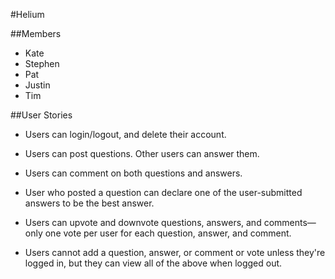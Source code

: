 #Helium

##Members

* Kate
* Stephen
* Pat
* Justin
* Tim

##User Stories

* Users can login/logout, and delete their account.

* Users can post questions. Other users can answer them.

* Users can comment on both questions and answers. 

* User who posted a question can declare one of the user-submitted answers to be the best answer.

* Users can upvote and downvote questions, answers, and comments—only one vote per user for each question, answer, and comment.

* Users cannot add a question, answer, or comment or vote unless they're logged in, but they can view all of the above when logged out.
